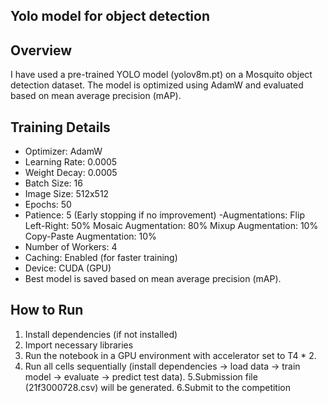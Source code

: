 ## Yolo model for object detection

## Overview
I have used a pre-trained YOLO model (yolov8m.pt) on a Mosquito object detection dataset. The model is optimized using AdamW and evaluated based on mean average precision (mAP).


## Training Details

- Optimizer: AdamW
- Learning Rate: 0.0005
- Weight Decay: 0.0005
- Batch Size: 16
- Image Size: 512x512
- Epochs: 50
- Patience: 5 (Early stopping if no improvement)
-Augmentations:
        Flip Left-Right: 50%
        Mosaic Augmentation: 80%
        Mixup Augmentation: 10%
        Copy-Paste Augmentation: 10%
- Number of Workers: 4
- Caching: Enabled (for faster training)
- Device: CUDA (GPU)
- Best model is saved based on mean average precision (mAP).

## How to Run
1. Install dependencies (if not installed)
2. Import necessary libraries   
3. Run the notebook in a GPU environment with accelerator set to T4 * 2.
4. Run all cells sequentially (install dependencies → load data → train model → evaluate →  predict test data).
5.Submission file (21f3000728.csv) will be generated.
6.Submit to the competition
